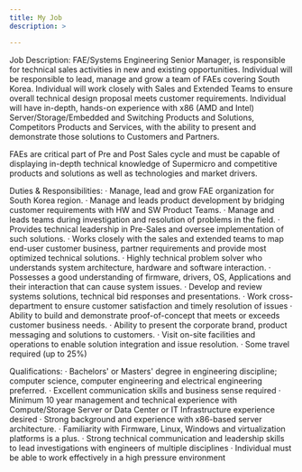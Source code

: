 ```yaml
---
title: My Job
description: >

---
```


Job Description:
FAE/Systems Engineering Senior Manager, is responsible for technical sales activities in new and existing opportunities. Individual will be responsible to lead, manage and grow a team of FAEs covering South Korea. Individual will work closely with Sales and Extended Teams to ensure overall technical design proposal meets customer requirements. Individual will have in-depth, hands-on experience with x86 (AMD and Intel) Server/Storage/Embedded and Switching Products and Solutions, Competitors Products and Services, with the ability to present and demonstrate those solutions to Customers and Partners. 
 
FAEs are critical part of Pre and Post Sales cycle and must be capable of displaying in-depth technical knowledge of Supermicro and competitive products and solutions as well as technologies and market drivers.
 
Duties & Responsibilities:
·      Manage, lead and grow FAE organization for South Korea region.
·      Manage and leads product development by bridging customer requirements with HW and SW Product Teams.
·      Manage and leads teams during investigation and resolution of problems in the field.
·      Provides technical leadership in Pre-Sales and oversee implementation of such solutions.
·      Works closely with the sales and extended teams to map end-user customer business, partner requirements and provide most optimized technical solutions.
·      Highly technical problem solver who understands system architecture, hardware and software interaction.
·      Possesses a good understanding of firmware, drivers, OS, Applications and their interaction that can cause system issues.
·      Develop and review systems solutions, technical bid responses and presentations.
·      Work cross-department to ensure customer satisfaction and timely resolution of issues
·      Ability to build and demonstrate proof-of-concept that meets or exceeds customer business needs.
·      Ability to present the corporate brand, product messaging and solutions to customers.
·      Visit on-site facilities and operations to enable solution integration and issue resolution.
·      Some travel required (up to 25%)
 
Qualifications:
·      Bachelors' or Masters' degree in engineering discipline; computer science, computer engineering and electrical engineering preferred.
·      Excellent communication skills and business sense required
·      Minimum 10 year management and technical experience with Compute/Storage Server or Data Center or IT Infrastructure experience desired
·      Strong background and experience with  x86-based server architecture.
·      Familiarity with Firmware, Linux, Windows and virtualization platforms is a plus.
·      Strong technical communication and leadership skills to lead investigations with engineers of multiple disciplines
·      Individual must be able to work effectively in a high pressure environment
